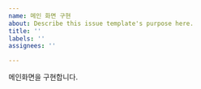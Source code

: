 ```yaml
---
name: 메인 화면 구현
about: Describe this issue template's purpose here.
title: ''
labels: ''
assignees: ''

---
```


메인화면을 구현합니다.

